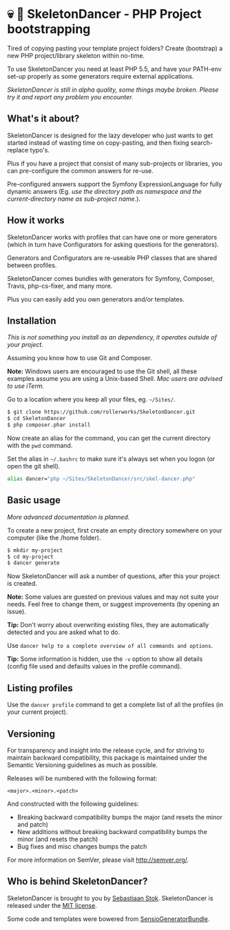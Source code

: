 # :skull: :dancers: SkeletonDancer - PHP Project bootstrapping

Tired of copying pasting your template project folders?
Create (bootstrap) a new PHP project/library skeleton within no-time.

To use SkeletonDancer you need at least PHP 5.5,
and have your PATH-env set-up properly as some generators
require external applications.

*SkeletonDancer is still in alpha quality, some things maybe broken.
Please try it and report any problem you encounter.*

## What's it about?

SkeletonDancer is designed for the lazy developer who just
wants to get started instead of wasting time on copy-pasting,
and then fixing search-replace typo's.

Plus if you have a project that consist of many
sub-projects or libraries, you can pre-configure
the common answers for re-use.

Pre-configured answers support the Symfony ExpressionLanguage
for fully dynamic answers (Eg. *use the directory path as namespace
and the current-directory name as sub-project name.*).

## How it works

SkeletonDancer works with profiles that can have
one or more generators (which in turn have Configurators for asking
questions for the generators).

Generators and Configurators are re-useable PHP classes that are
shared between profiles.

SkeletonDancer comes bundles with generators for Symfony,
Composer, Travis, php-cs-fixer, and many more.

Plus you can easily add you own generators and/or templates.

<!--
### Example

Checkout the [Park-Manager](https://github.com/park-manager/park-manager)
SkeletonDancer configuration and specific generators for an advanced example.

Generating a Park-Manager module only requires a single command `dancer.phar generate`
in the directory Module's directory (eg. `src/Module/Webhosting`).
And every answer it auto-filled!
-->

## Installation

*This is not something you install as an dependency, it operates
outside of your project.*

Assuming you know how to use Git and Composer.

**Note:** Windows users are encouraged to use the Git shell,
all these examples assume you are using a Unix-based Shell.
*Mac users are advised to use iTerm.*

Go to a location where you keep all your files,
eg. `~/Sites/`.

```bash
$ git clone https://github.com/rollerworks/SkeletonDancer.git
$ cd SkeletonDancer
$ php composer.phar install
```

Now create an alias for the command, you can get the current directory
with the `pwd` command.

Set the alias in `~/.bashrc` to make sure it's always
set when you logon (or open the git shell).

```bash
alias dancer="php ~/Sites/SkeletonDancer/src/skel-dancer.php"
```

## Basic usage

*More advanced documentation is planned.*

To create a new project, first create an empty directory
somewhere on your computer (like the /home folder).

```bash
$ mkdir my-project
$ cd my-project
$ dancer generate
```

Now SkeletonDancer will ask a number of questions,
after this your project is created.

**Note:** Some values are guested on previous values
and may not suite your needs. Feel free to change them,
or suggest improvements (by opening an issue).

**Tip:** Don't worry about overwriting existing files,
they are automatically detected and you are asked what to do.

Use `dancer help to a complete overview of all commands and options`.

**Tip:** Some information is hidden, use the `-v` option to show
all details (config file used and defaults values in the profile command).

## Listing profiles

Use the `dancer profile` command to get a complete list
of all the profiles (in your current project).

## Versioning

For transparency and insight into the release cycle, and for striving
to maintain backward compatibility, this package is maintained under
the Semantic Versioning guidelines as much as possible.

Releases will be numbered with the following format:

`<major>.<minor>.<patch>`

And constructed with the following guidelines:

* Breaking backward compatibility bumps the major (and resets the minor and patch)
* New additions without breaking backward compatibility bumps the minor (and resets the patch)
* Bug fixes and misc changes bumps the patch

For more information on SemVer, please visit <http://semver.org/>.

## Who is behind SkeletonDancer?

SkeletonDancer is brought to you by [Sebastiaan Stok](https://github.com/sstok).
SkeletonDancer is released under the [MIT license](LICENSE).

Some code and templates were bowered from
[SensioGeneratorBundle](https://github.com/sensiolabs/SensioGeneratorBundle/).
